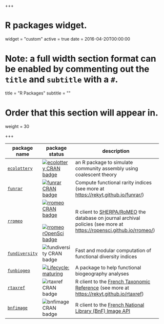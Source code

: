 +++
# R packages widget.
widget = "custom"
active = true
date = 2016-04-20T00:00:00

# Note: a full width section format can be enabled by commenting out the `title` and `subtitle` with a `#`.
title = "R Packages"
subtitle = ""

# Order that this section will appear in.
weight = 30

+++

package name                                              | package status | description
----------------------------------------------------------| -------------- | -----------
[`ecolottery`](https://github.com/frmunoz/ecolottery)     | [![ecolottery CRAN badge](http://www.r-pkg.org/badges/version/ecolottery)](https://cran.r-project.org/package=ecolottery) | an R package to simulate community assembly using coalescent theory
[`funrar`](https://github.com/Rekyt/funrar)               | [![funrar CRAN badge](http://www.r-pkg.org/badges/version/funrar)](https://cran.r-project.org/package=funrar)             | Compute functional rarity indices (see more at https://rekyt.github.io/funrar/)
[`rromeo`](https://github.com/ropensci/rromeo)            | [![rromeo CRAN badge](http://www.r-pkg.org/badges/version/rromeo)](https://cran.r-project.org/package=rromeo) &nbsp; [![rromeo rOpenSci badge](https://badges.ropensci.org/285_status.svg)](https://github.com/ropensci/onboarding/issues/285) | R client to [SHERPA/RoMEO](http://www.sherpa.ac.uk/romeo/index.php) the database on journal archival policies (see more at https://ropensci.github.io/rromeo/)
[`fundiversity`](https://github.com/bisaloo/fundiversity) | ![fundiversity CRAN badge](http://www.r-pkg.org/badges/version/fundiversity)                                  | Fast and modular computation of functional diversity indices
[`funbiogeo`](https://github.com/FRBCesab/funbiogeo)      | [![Lifecycle: maturing](https://img.shields.io/badge/lifecycle-maturing-blue.svg)](https://lifecycle.r-lib.org/articles/stages.html#maturing)                                                                                                           | A package to help functional biogeography analyses
[`rtaxref`](https://github.com/Rekyt/rtaxref)             | ![rtaxref CRAN badge](http://www.r-pkg.org/badges/version/rtaxref)                                            | R client to the [French Taxonomic Reference](https://taxref.mnhn.fr/) (see more at https://rekyt.github.io/rtaxref)
[`bnfimage`](https://github.com/Rekyt/bnfimage)           | ![bnfimage CRAN badge](http://www.r-pkg.org/badges/version/bnfimage)                                          | R client to the [French National Library (BnF) Image API](http://api.bnf.fr/api-iiif-de-recuperation-des-images-de-gallica)

